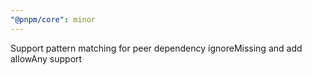 ```yaml
---
"@pnpm/core": minor
---
```


Support pattern matching for peer dependency ignoreMissing and add allowAny support
